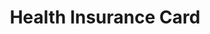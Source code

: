 ---
title: "Health Insurance Card"
linkTitle: "Health Insurance Card"
weight: 850
hide_readingtime: true
no_list: true
description: >
   → [Kenko Hokensho](/japan-guide/keywords/ijkl/kenko-hokensho-health-insurance-card)
---